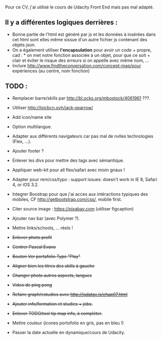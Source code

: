 Pour ce CV, j'ai utilisé le cours de Udacity Front End mais pas mal adapté.

## Il y a différentes logiques derrières :

* Bonne partie de l'html est généré par js et les données à insérées dans cet html sont elles même sissue d'un autre fichier js contenant des objets json.
* On a également utiliser **l'encapsulation** pour avoir un code + propre, cad :
		* on met notre fonction associée à un objet, pour que ce soit + clair et éviter le risque des erreurs si on appelle avec même nom, ...
* Inclure http://www.findtheconversation.com/concept-map/pour expériences (au centre, nom fonction)


## TODO :
* Remplacer barre/skills par http://bl.ocks.org/mbostock/4061961 ???.
* Utiliser http://loicbcn.ovh/jack-sparrow/
* Add icon/name site
* Option multilangue.
* Adapter aux différents navigateurs car pas mal de nvlles technologies (Flex, ...).
* Ajouter footer ?
* Enlever les divs pour mettre des tags avec sémantique.
* Appliquer web-kit pour all flex/safari avec mixin gnaux !
* Adapter pour rem/css/typo : support issues: doesn't work in IE 8, Safari 4, or iOS 3.2.
* Integrer Boostrap pour que j'ai acces aux intéractions typiques des mobiles, CF http://getbootstrap.com/css/, mobile first.
* Citer source image : https://pixabay.com (utiliser figcaption)
* Ajouter nav bar (avec Polymer ?).
* Mettre links/schools, ... réels !

* ~~Enlever photo profil~~
* ~~Centrer Pascal Evano~~
* ~~Bouton Ver portafolio Type "Play"~~
* ~~Aligner bien les titres des skills à gauche~~
* ~~Changer photo autres aspects, langues~~
* ~~Video de ping pong~~
* ~~Refaire graph/estudios avec http://jsdatav.is/chap07.html~~
* ~~Ajouter info/formation et studies + jobs.~~
* ~~Enlever TODO/tool tip map info, à compléter.~~
* Mettre couleur <a></a> (icones portofolio en gris, pas en bleu !)
* Passer la date actuelle en dynamique/cours de Udacity.


